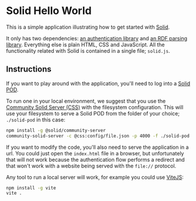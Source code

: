 # Solid Hello World

This is a simple application illustrating how to get started with [Solid](https://solidproject.org/).

It only has two dependencies: [an authentication library](https://github.com/inrupt/solid-client-authn-js) and [an RDF parsing library](https://github.com/rdfjs/N3.js). Everything else is plain HTML, CSS and JavaScript. All the functionality related with Solid is contained in a single file; `solid.js`.

## Instructions

If you want to play around with the application, you'll need to log into a [Solid POD](https://solidproject.org/users/get-a-pod).

To run one in your local environment, we suggest that you use the [Community Solid Server (CSS)](https://github.com/solid/community-server) with the filesystem configuration. This will use your filesystem to serve a Solid POD from the folder of your choice; `./solid-pod` in this case:

```sh
npm install -g @solid/community-server
community-solid-server -c @css:config/file.json -p 4000 -f ./solid-pod
```

If you want to modify the code, you'll also need to serve the application in a url. You could just open the `index.html` file in a browser, but unfortunately that will not work because the authentication flow performs a redirect and that won't work with a website being served with the `file://` protocol.

Any tool to run a local server will work, for example you could use [ViteJS](https://vitejs.dev/):

```sh
npm install -g vite
vite .
```
